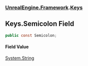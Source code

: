 ### [UnrealEngine.Framework](./UnrealEngine-Framework.md 'UnrealEngine.Framework').[Keys](./UnrealEngine-Framework-Keys.md 'UnrealEngine.Framework.Keys')
## Keys.Semicolon Field
  
```csharp
public const Semicolon;
```
#### Field Value
[System.String](https://docs.microsoft.com/en-us/dotnet/api/System.String 'System.String')  
